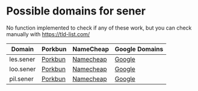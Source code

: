 # Possible domains for sener

No function implemented to check if any of these work, but you can check manually with https://tld-list.com/

| Domain | Porkbun | NameCheap | Google Domains |
|---|---|---|---|
| les.sener | [Porkbun](https://porkbun.com/checkout/search?prb=e814663da1&tlds=&idnLanguage=&search=search&q=les.sener) | [Namecheap](https://www.namecheap.com/domains/registration/results/?domain=les.sener) | [Google](https://domains.google.com/registrar/search?searchTerm=les.sener) |
| loo.sener | [Porkbun](https://porkbun.com/checkout/search?prb=e814663da1&tlds=&idnLanguage=&search=search&q=loo.sener) | [Namecheap](https://www.namecheap.com/domains/registration/results/?domain=loo.sener) | [Google](https://domains.google.com/registrar/search?searchTerm=loo.sener) |
| pil.sener | [Porkbun](https://porkbun.com/checkout/search?prb=e814663da1&tlds=&idnLanguage=&search=search&q=pil.sener) | [Namecheap](https://www.namecheap.com/domains/registration/results/?domain=pil.sener) | [Google](https://domains.google.com/registrar/search?searchTerm=pil.sener) |
